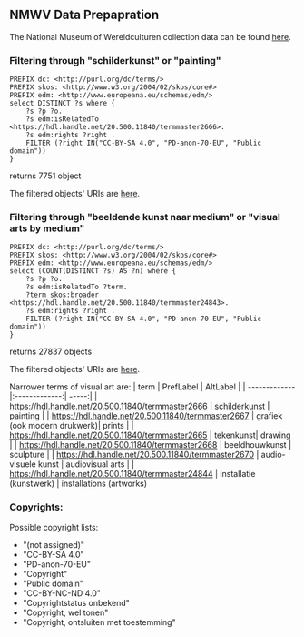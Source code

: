 ## NMWV Data Prepapration 

The National Museum of Wereldculturen collection data can be found [here](https://collectie.wereldculturen.nl/thesaurus/#/query/d475fb2c-95cf-438d-9395-4823a7e16dbb).


### Filtering through "schilderkunst" or "painting"

```SPARQL
PREFIX dc: <http://purl.org/dc/terms/>
PREFIX skos: <http://www.w3.org/2004/02/skos/core#>
PREFIX edm: <http://www.europeana.eu/schemas/edm/>
select DISTINCT ?s where { 
    ?s ?p ?o.
    ?s edm:isRelatedTo <https://hdl.handle.net/20.500.11840/termmaster2666>.
    ?s edm:rights ?right .
    FILTER (?right IN("CC-BY-SA 4.0", "PD-anon-70-EU", "Public domain"))
}
```
returns 7751 object

The filtered objects' URIs are [here](painting_objects.csv).



### Filtering through "beeldende kunst naar medium" or "visual arts by medium"



```SPARQL
PREFIX dc: <http://purl.org/dc/terms/>
PREFIX skos: <http://www.w3.org/2004/02/skos/core#>
PREFIX edm: <http://www.europeana.eu/schemas/edm/>
select (COUNT(DISTINCT ?s) AS ?n) where { 
    ?s ?p ?o.
    ?s edm:isRelatedTo ?term.
    ?term skos:broader <https://hdl.handle.net/20.500.11840/termmaster24843>.
    ?s edm:rights ?right .
    FILTER (?right IN("CC-BY-SA 4.0", "PD-anon-70-EU", "Public domain"))
}
```
returns 27837 objects

The filtered objects' URIs are [here](visual_art.csv).

Narrower terms of visual art are: 
| term | PrefLabel | AltLabel |
| ------------- |:-------------:| -----:|
| https://hdl.handle.net/20.500.11840/termmaster2666 | schilderkunst    | painting | 
| https://hdl.handle.net/20.500.11840/termmaster2667 |	grafiek (ook modern drukwerk)|	prints |
| https://hdl.handle.net/20.500.11840/termmaster2665 | tekenkunst| drawing  |
| https://hdl.handle.net/20.500.11840/termmaster2668	|   beeldhouwkunst	| sculpture |
|   https://hdl.handle.net/20.500.11840/termmaster2670  | audio-visuele kunst   |   audiovisual arts    |
|   https://hdl.handle.net/20.500.11840/termmaster24844	|   installatie (kunstwerk) |	installations (artworks)    

### Copyrights:
Possible copyright lists:
- "(not assigned)" 
- "CC-BY-SA 4.0" 
- "PD-anon-70-EU"
- "Copyright"
- "Public domain"
- "CC-BY-NC-ND 4.0"
- "Copyrightstatus onbekend"
- "Copyright, wel tonen"
- "Copyright, ontsluiten met toestemming"

